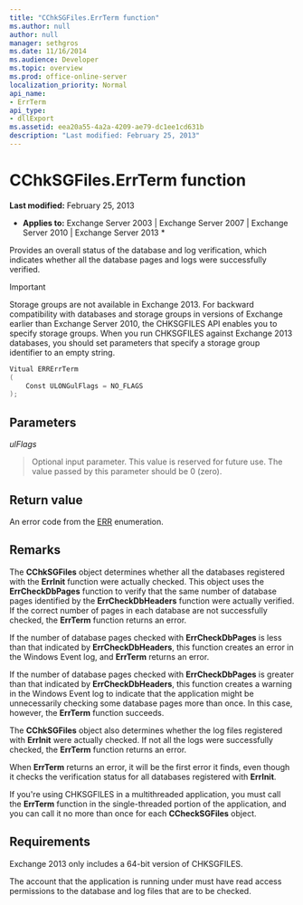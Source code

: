 ```yaml
---
title: "CChkSGFiles.ErrTerm function"
ms.author: null
author: null
manager: sethgros
ms.date: 11/16/2014
ms.audience: Developer
ms.topic: overview
ms.prod: office-online-server
localization_priority: Normal
api_name:
- ErrTerm
api_type:
- dllExport
ms.assetid: eea20a55-4a2a-4209-ae79-dc1ee1cd631b
description: "Last modified: February 25, 2013"
---
```


# CChkSGFiles.ErrTerm function

 **Last modified:** February 25, 2013 
  
 * **Applies to:** Exchange Server 2003 | Exchange Server 2007 | Exchange Server 2010 | Exchange Server 2013 * 
  
Provides an overall status of the database and log verification, which indicates whether all the database pages and logs were successfully verified.
  
> [!IMPORTANT]
> Storage groups are not available in Exchange 2013. For backward compatibility with databases and storage groups in versions of Exchange earlier than Exchange Server 2010, the CHKSGFILES API enables you to specify storage groups. When you run CHKSGFILES against Exchange 2013 databases, you should set parameters that specify a storage group identifier to an empty string. 
  
```cs
Vitual ERRErrTerm 
(
    Const ULONGulFlags = NO_FLAGS
);

```

## Parameters

 *ulFlags* 
  
> Optional input parameter. This value is reserved for future use. The value passed by this parameter should be 0 (zero).
    
## Return value

An error code from the [ERR](cchksgfiles-err-enumeration.md) enumeration. 
  
## Remarks

The **CChkSGFiles** object determines whether all the databases registered with the **ErrInit** function were actually checked. This object uses the **ErrCheckDbPages** function to verify that the same number of database pages identified by the **ErrCheckDbHeaders** function were actually verified. If the correct number of pages in each database are not successfully checked, the **ErrTerm** function returns an error. 
  
If the number of database pages checked with **ErrCheckDbPages** is less than that indicated by **ErrCheckDbHeaders**, this function creates an error in the Windows Event log, and **ErrTerm** returns an error. 
  
If the number of database pages checked with **ErrCheckDbPages** is greater than that indicated by **ErrCheckDbHeaders**, this function creates a warning in the Windows Event log to indicate that the application might be unnecessarily checking some database pages more than once. In this case, however, the **ErrTerm** function succeeds. 
  
The **CChkSGFiles** object also determines whether the log files registered with **ErrInit** were actually checked. If not all the logs were successfully checked, the **ErrTerm** function returns an error. 
  
When **ErrTerm** returns an error, it will be the first error it finds, even though it checks the verification status for all databases registered with **ErrInit**.
  
If you're using CHKSGFILES in a multithreaded application, you must call the **ErrTerm** function in the single-threaded portion of the application, and you can call it no more than once for each **CCheckSGFiles** object. 
  
## Requirements

Exchange 2013 only includes a 64-bit version of CHKSGFILES.
  
The account that the application is running under must have read access permissions to the database and log files that are to be checked.
  

